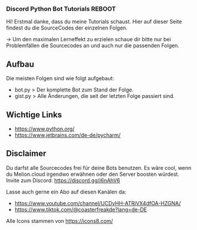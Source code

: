### Discord Python Bot Tutorials REBOOT

Hi! Erstmal danke, dass du meine Tutorials schaust. Hier auf dieser Seite findest du die SourceCodes der einzelnen Folgen.

-> Um den maximalen Lerneffekt zu erzielen schaue dir bitte nur bei Problemfällen die Sourcecodes an und auch nur die passenden Folgen.


## Aufbau

Die meisten Folgen sind wie folgt aufgebaut:
- bot.py > Der komplette Bot zum Stand der Folge.
- gist.py > Alle Änderungen, die seit der letzten Folge passiert sind.


## Wichtige Links
- https://www.python.org/
- https://www.jetbrains.com/de-de/pycharm/


## Disclaimer

Du darfst alle Sourcecodes frei für deine Bots benutzen.
Es wäre cool, wenn du Melion.cloud irgendwo erwähnen oder den Server boosten würdest.
Invite zum Discord: https://discord.gg/j6nAhV6

Lasse auch gerne ein Abo auf diesen Kanälen da:
- https://www.youtube.com/channel/UCDvHH-ATRjVX4dfOA-HZGNA/
- https://www.tiktok.com/@coasterfreakde?lang=de-DE

Alle Icons stammen von https://icons8.com/
